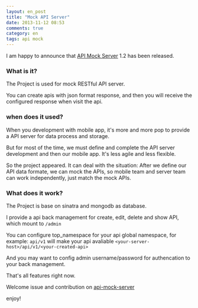 ```yaml
---
layout: en_post
title: "Mock API Server"
date: 2013-11-12 08:53
comments: true
category: en
tags: api mock
---
```


I am happy to announce that [API Mock Server](https://github.com/zlx/API-mock-server) 1.2 has been released.

<!--more-->

### What is it?

The Project is used for mock RESTful API server.

You can create apis with json format response, and then you will receive the configured response when visit the api.

### when does it used?

When you development with mobile app, it's more and more pop to provide a API server for data process and storage.

But for most of the time, we must define and complete the API server development and then our mobile app. It's less agile and less flexible.

So the project appeared. It can deal with the situation: After we define our API data formate, we can mock the APIs, so mobile team and server team can work independently, just match the mock APIs.


### What does it work?

The Project is base on sinatra and mongodb as database.

I provide a api back management for create, edit, delete and show API, which mount to `/admin`

You can configure top_namespace for your api global namespace, for example: `api/v1` will make your api avaliable `<your-server-host>/api/v1/<your-created-api>`

And you may want to config admin username/password for authencation to your back management.

That's all features right now.

Welcome issue and contribution on [api-mock-server](https://github.com/zlx/API-mock-server)


enjoy!
